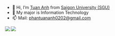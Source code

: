 - 👋 Hi, I’m [Tuan Anh](https://www.facebook.com/imtuananhph/) from [Saigon University (SGU)](https://sgu.edu.vn/)
- 👀 My major is Information Technology
- 📫 Mail: phantuananh0202@gmail.com

<a href="https://github.com/anuraghazra/github-readme-stats">
  <img align="left" src="https://github-readme-stats.vercel.app/api?username=tuananhphann&show_icons=True&theme=radical" />
</a>
<a href="https://github.com/anuraghazra/github-readme-stats">
  <img align="left" src="https://github-readme-stats.vercel.app/api/top-langs/?username=tuananhphann&layout=compact" />
</a>

<!---
tuananhphann/tuananhphann is a ✨ special ✨ repository because its `README.md` (this file) appears on your GitHub profile.
You can click the Preview link to take a look at your changes.
--->
